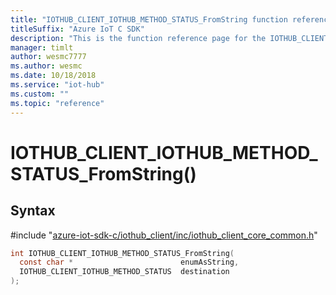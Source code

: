 ```yaml
---                             
title: "IOTHUB_CLIENT_IOTHUB_METHOD_STATUS_FromString function reference | Microsoft Docs" 
titleSuffix: "Azure IoT C SDK"            
description: "This is the function reference page for the IOTHUB_CLIENT_IOTHUB_METHOD_STATUS_FromString() function in the Azure IoT C SDK. This SDK is used with Azure IoT Hub and Azure IoT Hub Device Provisioning Service"            
manager: timlt                 
author: wesmc7777              
ms.author: wesmc               
ms.date: 10/18/2018                    
ms.service: "iot-hub"             
ms.custom: ""                
ms.topic: "reference"        
---                            
```


# IOTHUB_CLIENT_IOTHUB_METHOD_STATUS_FromString()

## Syntax

\#include "[azure-iot-sdk-c/iothub_client/inc/iothub_client_core_common.h](../iothub-client-core-common-h.md)"  
```C
int IOTHUB_CLIENT_IOTHUB_METHOD_STATUS_FromString(
  const char *                        enumAsString,
  IOTHUB_CLIENT_IOTHUB_METHOD_STATUS  destination
);
```

